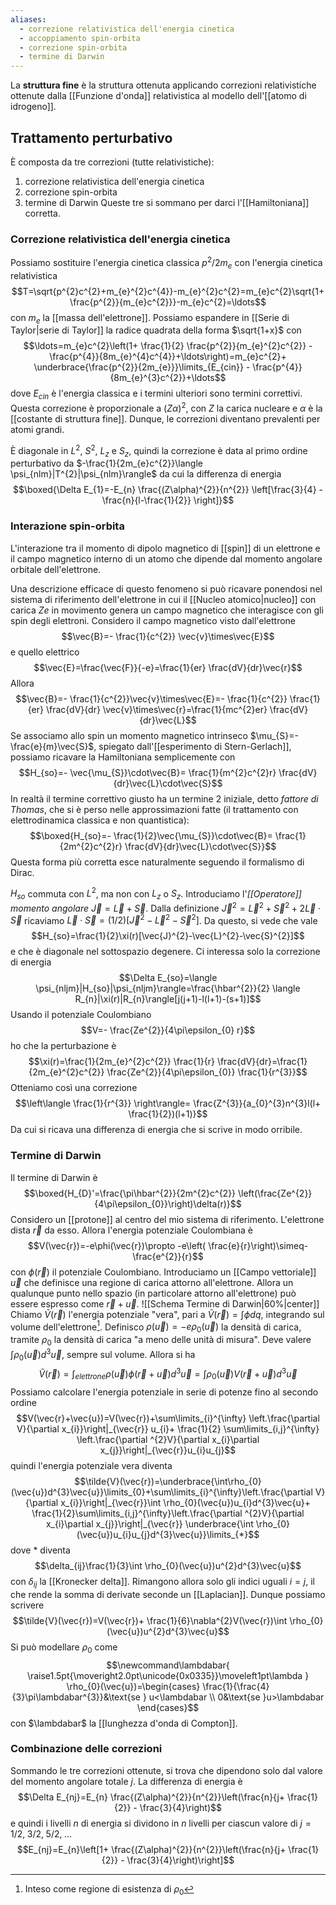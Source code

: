 ```yaml
---
aliases:
  - correzione relativistica dell'energia cinetica
  - accoppiamento spin-orbita
  - correzione spin-orbita
  - termine di Darwin
---
```

La **struttura fine** è la struttura ottenuta applicando correzioni relativistiche ottenute dalla [[Funzione d'onda]] relativistica al modello dell'[[atomo di idrogeno]].
## Trattamento perturbativo
È composta da tre correzioni (tutte relativistiche):
1. correzione relativistica dell'energia cinetica
2. correzione spin-orbita
3. termine di Darwin
Queste tre si sommano per darci l'[[Hamiltoniana]] corretta.
### Correzione relativistica dell'energia cinetica
Possiamo sostituire l'energia cinetica classica $p^{2}/2m_{e}$ con l'energia cinetica relativistica
$$T=\sqrt{p^{2}c^{2}+m_{e}^{2}c^{4}}-m_{e}^{2}c^{2}=m_{e}c^{2}\sqrt{1+ \frac{p^{2}}{m_{e}c^{2}}}-m_{e}c^{2}=\ldots$$
con $m_{e}$ la [[massa dell'elettrone]]. Possiamo espandere in [[Serie di Taylor|serie di Taylor]] la radice quadrata della forma $\sqrt{1+x}$ con
$$\ldots=m_{e}c^{2}\left(1+ \frac{1}{2} \frac{p^{2}}{m_{e}^{2}c^{2}} - \frac{p^{4}}{8m_{e}^{4}c^{4}}+\ldots\right)=m_{e}c^{2}+ \underbrace{\frac{p^{2}}{2m_{e}}}\limits_{E_{cin}} - \frac{p^{4}}{8m_{e}^{3}c^{2}}+\ldots$$
dove $E_{cin}$ è l'energia classica e i termini ulteriori sono termini correttivi. Questa correzione è proporzionale a $(Z\alpha)^{2}$, con $Z$ la carica nucleare e $\alpha$ è la [[costante di struttura fine]]. Dunque, le correzioni diventano prevalenti per atomi grandi.

È diagonale in $L^{2}$, $S^{2}$, $L_{z}$ e $S_{z}$, quindi la correzione è data al primo ordine perturbativo da $-\frac{1}{2m_{e}c^{2}}\langle \psi_{nlm}|T^{2}|\psi_{nlm}\rangle$ da cui la differenza di energia
$$\boxed{\Delta E_{1}=-E_{n} \frac{(Z\alpha)^{2}}{n^{2}} \left[\frac{3}{4} - \frac{n}{l-\frac{1}{2}} \right]}$$
### Interazione spin-orbita
L'interazione tra il momento di dipolo magnetico di [[spin]] di un elettrone e il campo magnetico interno di un atomo che dipende dal momento angolare orbitale dell'elettrone.

Una descrizione efficace di questo fenomeno si può ricavare ponendosi nel sistema di riferimento dell'elettrone in cui il [[Nucleo atomico|nucleo]] con carica $Ze$ in movimento genera un campo magnetico che interagisce con gli spin degli elettroni. Considero il campo magnetico visto dall'elettrone
$$\vec{B}=- \frac{1}{c^{2}} \vec{v}\times\vec{E}$$
e quello elettrico
$$\vec{E}=\frac{\vec{F}}{-e}=\frac{1}{er} \frac{dV}{dr}\vec{r}$$
Allora
$$\vec{B}=- \frac{1}{c^{2}}\vec{v}\times\vec{E}=- \frac{1}{c^{2}} \frac{1}{er} \frac{dV}{dr} \vec{v}\times\vec{r}=\frac{1}{mc^{2}er} \frac{dV}{dr}\vec{L}$$
Se associamo allo spin un momento magnetico intrinseco $\mu_{S}=- \frac{e}{m}\vec{S}$, spiegato dall'[[esperimento di Stern-Gerlach]], possiamo ricavare la Hamiltoniana semplicemente con
$$H_{so}=- \vec{\mu_{S}}\cdot\vec{B}= \frac{1}{m^{2}c^{2}r} \frac{dV}{dr}\vec{L}\cdot\vec{S}$$
In realtà il termine correttivo giusto ha un termine 2 iniziale, detto *fattore di Thomas*, che si è perso nelle approssimazioni fatte (il trattamento con elettrodinamica classica e non quantistica):
$$\boxed{H_{so}=- \frac{1}{2}\vec{\mu_{S}}\cdot\vec{B}= \frac{1}{2m^{2}c^{2}r} \frac{dV}{dr}\vec{L}\cdot\vec{S}}$$
Questa forma più corretta esce naturalmente seguendo il formalismo di Dirac.

$H_{so}$ commuta con $L^{2}$, ma non con $L_{z}$ o $S_{z}$. Introduciamo l'*[[Operatore]] momento angolare* $\vec{J}=\vec{L}+\vec{S}$. Dalla definizione $\vec{J}^{2}=\vec{L}^{2}+\vec{S}^{2}+2\vec{L}\cdot\vec{S}$ ricaviamo $\vec{L}\cdot\vec{S}=(1/2) [\vec{J}^{2}-\vec{L}^{2}-\vec{S}^{2}]$. Da questo, si vede che vale
$$H_{so}=\frac{1}{2}\xi(r)[\vec{J}^{2}-\vec{L}^{2}-\vec{S}^{2}]$$
e che è diagonale nel sottospazio degenere. Ci interessa solo la correzione di energia
$$\Delta E_{so}=\langle \psi_{nljm}|H_{so}|\psi_{nljm}\rangle=\frac{\hbar^{2}}{2} \langle R_{n}|\xi(r)|R_{n}\rangle[j(j+1)-l(l+1)-(s+1)]$$
Usando il potenziale Coulombiano
$$V=- \frac{Ze^{2}}{4\pi\epsilon_{0} r}$$
ho che la perturbazione è
$$\xi(r)=\frac{1}{2m_{e}^{2}c^{2}} \frac{1}{r} \frac{dV}{dr}=\frac{1}{2m_{e}^{2}c^{2}} \frac{Ze^{2}}{4\pi\epsilon_{0}} \frac{1}{r^{3}}$$
Otteniamo così una correzione
$$\left\langle \frac{1}{r^{3}} \right\rangle= \frac{Z^{3}}{a_{0}^{3}n^{3}l(l+ \frac{1}{2})(l+1)}$$
Da cui si ricava una differenza di energia che si scrive in modo orribile.
### Termine di Darwin
Il termine di Darwin è
$$\boxed{H_{D}'=\frac{\pi\hbar^{2}}{2m^{2}c^{2}} \left(\frac{Ze^{2}}{4\pi\epsilon_{0}}\right)\delta(r)}$$
Considero un [[protone]] al centro del mio sistema di riferimento. L'elettrone dista $\vec{r}$ da esso. Allora l'energia potenziale Coulombiana è
$$V(\vec{r})=-e\phi(\vec{r})\propto -e\left( \frac{e}{r}\right)\simeq- \frac{e^{2}}{r}$$
con $\phi(\vec{r})$ il potenziale Coulombiano. Introduciamo un [[Campo vettoriale]] $\vec{u}$ che definisce una regione di carica attorno all'elettrone. Allora un qualunque punto nello spazio (in particolare attorno all'elettrone) può essere espresso come $\vec{r}+\vec{u}$.
![[Schema Termine di Darwin|60%|center]]
Chiamo $\tilde{V}(\vec{r})$ l'energia potenziale "vera", pari a $\tilde{V}(\vec{r})=\int\phi dq$, integrando sul volume dell'elettrone[^1]. Definisco $\rho(\vec{u})=-e\rho_{0}(\vec{u})$ la densità di carica, tramite $\rho_{0}$ la densità di carica "a meno delle unità di misura". Deve valere $\int\rho_{0}(\vec{u})d^{3}\vec{u}$, sempre sul volume. Allora si ha
$$\tilde{V}(\vec{r})=\int_{elettrone}\rho(\vec{u})\phi(\vec{r}+\vec{u})d^{3}\vec{u}=\int \rho_{0}(\vec{u})V(\vec{r}+\vec{u})d^{3}\vec{u}$$
Possiamo calcolare l'energia potenziale in serie di potenze fino al secondo ordine
$$V(\vec{r}+\vec{u})=V(\vec{r})+\sum\limits_{i}^{\infty} \left.\frac{\partial V}{\partial x_{i}}\right|_{\vec{r}} u_{i}+ \frac{1}{2} \sum\limits_{i,j}^{\infty} \left.\frac{\partial ^{2}V}{\partial x_{i}\partial x_{j}}\right|_{\vec{r}}u_{i}u_{j}$$
quindi l'energia potenziale vera diventa
$$\tilde{V}(\vec{r})=\underbrace{\int\rho_{0}(\vec{u})d^{3}\vec{u}}\limits_{0}+\sum\limits_{i}^{\infty}\left.\frac{\partial V}{\partial x_{i}}\right|_{\vec{r}}\int \rho_{0}(\vec{u})u_{i}d^{3}\vec{u}+ \frac{1}{2}\sum\limits_{i,j}^{\infty}\left.\frac{\partial ^{2}V}{\partial x_{i}\partial x_{j}}\right|_{\vec{r}} \underbrace{\int \rho_{0}(\vec{u})u_{i}u_{j}d^{3}\vec{u}}\limits_{*}$$
dove $*$ diventa
$$\delta_{ij}\frac{1}{3}\int \rho_{0}(\vec{u})u^{2}d^{3}\vec{u}$$
con $\delta_{ij}$ la [[Kronecker delta]]. Rimangono allora solo gli indici uguali $i=j$, il che rende la somma di derivate seconde un [[Laplacian]]. Dunque possiamo scrivere
$$\tilde{V}(\vec{r})=V(\vec{r})+ \frac{1}{6}\nabla^{2}V(\vec{r})\int \rho_{0}(\vec{u})u^{2}d^{3}\vec{u}$$
Si può modellare $\rho_{0}$ come
$$\newcommand\lambdabar{
\raise1.5pt{\moveright2.0pt\unicode{0x0335}}\moveleft1pt\lambda
}
\rho_{0}(\vec{u})=\begin{cases}
\frac{1}{\frac{4}{3}\pi\lambdabar^{3}}&\text{se } u<\lambdabar \\
0&\text{se }u>\lambdabar
\end{cases}$$
con $\lambdabar$ la [[lunghezza d'onda di Compton]].
### Combinazione delle correzioni
Sommando le tre correzioni ottenute, si trova che dipendono solo dal valore del momento angolare totale $j$. La differenza di energia è
$$\Delta E_{nj}=E_{n} \frac{(Z\alpha)^{2}}{n^{2}}\left(\frac{n}{j+ \frac{1}{2}} - \frac{3}{4}\right)$$
e quindi i livelli $n$ di energia si dividono in $n$ livelli per ciascun valore di $j=1/2,\;3/2,\;5/2,\;\ldots$
$$E_{nj}=E_{n}\left[1+ \frac{(Z\alpha)^{2}}{n^{2}}\left(\frac{n}{j+ \frac{1}{2}} - \frac{3}{4}\right)\right]$$


[^1]: Inteso come regione di esistenza di $\rho_{0}$